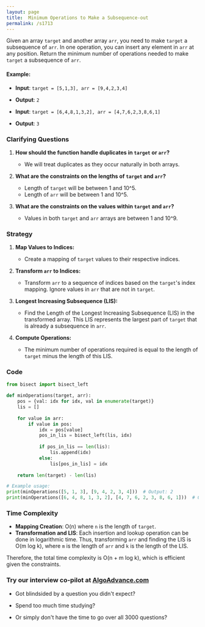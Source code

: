 ```yaml
---
layout: page
title:  Minimum Operations to Make a Subsequence-out
permalink: /s1713
---
```


Given an array `target` and another array `arr`, you need to make `target` a subsequence of `arr`. In one operation, you can insert any element in `arr` at any position. Return the minimum number of operations needed to make `target` a subsequence of `arr`.

#### Example:
- **Input**: `target = [5,1,3], arr = [9,4,2,3,4]`
- **Output**: `2`

- **Input**: `target = [6,4,8,1,3,2], arr = [4,7,6,2,3,8,6,1]`
- **Output**: `3`

### Clarifying Questions

1. **How should the function handle duplicates in `target` or `arr`?**
   - We will treat duplicates as they occur naturally in both arrays.
   
2. **What are the constraints on the lengths of `target` and `arr`?**
   - Length of `target` will be between 1 and 10^5.
   - Length of `arr` will be between 1 and 10^5.
   
3. **What are the constraints on the values within `target` and `arr`?**
   - Values in both `target` and `arr` arrays are between 1 and 10^9.

### Strategy

1. **Map Values to Indices:**
   - Create a mapping of `target` values to their respective indices.

2. **Transform `arr` to Indices:**
   - Transform `arr` to a sequence of indices based on the `target`'s index mapping. Ignore values in `arr` that are not in `target`.

3. **Longest Increasing Subsequence (LIS):**
   - Find the Length of the Longest Increasing Subsequence (LIS) in the transformed array. This LIS represents the largest part of `target` that is already a subsequence in `arr`.

4. **Compute Operations:**
   - The minimum number of operations required is equal to the length of `target` minus the length of this LIS.

### Code

```python
from bisect import bisect_left

def minOperations(target, arr):
    pos = {val: idx for idx, val in enumerate(target)}
    lis = []
    
    for value in arr:
        if value in pos:
            idx = pos[value]
            pos_in_lis = bisect_left(lis, idx)
            
            if pos_in_lis == len(lis):
                lis.append(idx)
            else:
                lis[pos_in_lis] = idx
                
    return len(target) - len(lis)

# Example usage:
print(minOperations([5, 1, 3], [9, 4, 2, 3, 4]))  # Output: 2
print(minOperations([6, 4, 8, 1, 3, 2], [4, 7, 6, 2, 3, 8, 6, 1]))  # Output: 3
```

### Time Complexity

- **Mapping Creation**: O(n) where `n` is the length of `target`.
- **Transformation and LIS**: Each insertion and lookup operation can be done in logarithmic time. Thus, transforming `arr` and finding the LIS is O(m log k), where `m` is the length of `arr` and `k` is the length of the LIS.

Therefore, the total time complexity is O(n + m log k), which is efficient given the constraints.


### Try our interview co-pilot at [AlgoAdvance.com](https://algoAdvance.com)

- Got blindsided by a question you didn't expect?

- Spend too much time studying?

- Or simply don't have the time to go over all 3000 questions?

